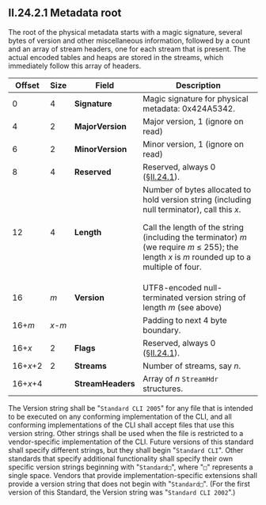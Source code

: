 ## II.24.2.1 Metadata root

The root of the physical metadata starts with a magic signature, several bytes of version and other miscellaneous information, followed by a count and an array of stream headers, one for each stream that is present. The actual encoded tables and heaps are stored in the streams, which immediately follow this array of headers.

 Offset | Size | Field | Description 
 ---- | ---- | ---- | ----
 0 | 4 | **Signature** | Magic signature for physical metadata: 0x424A5342.
 4 | 2 | **MajorVersion** | Major version, 1 (ignore on read)
 6 | 2 | **MinorVersion** | Minor version, 1 (ignore on read)
 8 | 4 | **Reserved** | Reserved, always 0 (§[II.24.1](#todo-missing-hyperlink)).
 12 | 4 | **Length** | Number of bytes allocated to hold version string (including null terminator), call this *x*.<p>Call the length of the string (including the terminator) *m* (we require *m* &le; 255); the length *x* is *m* rounded up to a multiple of four.
 16 | *m* | **Version** | UTF8-encoded null-terminated version string of length *m* (see above)
 16+*m* | *x*-*m* | &nbsp; | Padding to next 4 byte boundary.
 16+*x* | 2 | **Flags** | Reserved, always 0 (§[II.24.1](#todo-missing-hyperlink)).
 16+*x*+2 | 2 | **Streams** | Number of streams, say *n*.
 16+*x*+4 | &nbsp; | **StreamHeaders** | Array of *n* `StreamHdr` structures.

The Version string shall be "`Standard CLI 2005`" for any file that is intended to be executed on any conforming implementation of the CLI, and all conforming implementations of the CLI shall accept files that use this version string. Other strings shall be used when the file is restricted to a vendor-specific implementation of the CLI. Future versions of this standard shall specify different strings, but they shall begin "`Standard CLI`". Other standards that specify additional functionality shall specify their own specific version strings beginning with "`Standard□`", where "`□`" represents a single space. Vendors that provide implementation-specific extensions shall provide a version string that does not begin with "`Standard□`". (For the first version of this Standard, the Version string was "`Standard CLI 2002`".)
